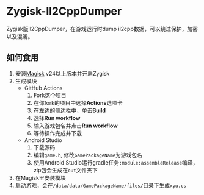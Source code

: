 # Zygisk-Il2CppDumper
Zygisk版Il2CppDumper，在游戏运行时dump il2cpp数据，可以绕过保护，加密以及混淆。

## 如何食用
1. 安装[Magisk](https://github.com/topjohnwu/Magisk) v24以上版本并开启Zygisk
2. 生成模块
   - GitHub Actions
      1. Fork这个项目
      2. 在你fork的项目中选择**Actions**选项卡
      3. 在左边的侧边栏中，单击**Build**
      4. 选择**Run workflow**
      5. 输入游戏包名并点击**Run workflow**
      6. 等待操作完成并下载
   - Android Studio
      1. 下载源码
      2. 编辑`game.h`, 修改`GamePackageName`为游戏包名
      3. 使用Android Studio运行gradle任务`:module:assembleRelease`编译，zip包会生成在`out`文件夹下
3. 在Magisk里安装模块
4. 启动游戏，会在`/data/data/GamePackageName/files/`目录下生成`xyu.cs`

